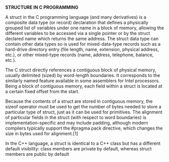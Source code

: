  **STRUCTURE IN C PROGRAMMING**

A struct in the C programming language (and many derivatives) is a composite data type (or record) declaration that defines a physically grouped list of variables under one name in a block of memory, allowing the different variables to be accessed via a single pointer or by the struct declared name which returns the same address. The struct data type can contain other data types so is used for mixed-data-type records such as a hard-drive directory entry (file length, name, extension, physical address, etc.), or other mixed-type records (name, address, telephone, balance, etc.).

The C struct directly references a contiguous block of physical memory, usually delimited (sized) by word-length boundaries. It corresponds to the similarly named feature available in some assemblers for Intel processors. Being a block of contiguous memory, each field within a struct is located at a certain fixed offset from the start.

Because the contents of a struct are stored in contiguous memory, the sizeof operator must be used to get the number of bytes needed to store a particular type of struct, just as it can be used for primitives. The alignment of particular fields in the struct (with respect to word boundaries) is implementation-specific and may include padding, although modern compilers typically support the #pragma pack directive, which changes the size in bytes used for alignment.[1]

In the C++ language, a struct is identical to a C++ class but has a different default visibility: class members are private by default, whereas struct members are public by default
